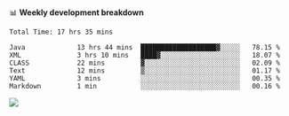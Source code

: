 

📊 **Weekly development breakdown**
<!--START_SECTION:waka-->

```text
Total Time: 17 hrs 35 mins

Java             13 hrs 44 mins  ███████████████████▓░░░░░   78.15 %
XML              3 hrs 10 mins   ████▓░░░░░░░░░░░░░░░░░░░░   18.07 %
CLASS            22 mins         ▓░░░░░░░░░░░░░░░░░░░░░░░░   02.09 %
Text             12 mins         ▒░░░░░░░░░░░░░░░░░░░░░░░░   01.17 %
YAML             3 mins          ░░░░░░░░░░░░░░░░░░░░░░░░░   00.35 %
Markdown         1 min           ░░░░░░░░░░░░░░░░░░░░░░░░░   00.16 %
```

<!--END_SECTION:waka-->

<p align="left" dir="auto">
  <a href="#">
    <img src="https://github-readme-stats.vercel.app/api?username=JiHongYuan&show_icons=true&inc">
  </a>
</p>
